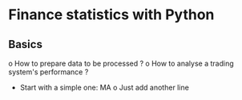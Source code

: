 # Finance statistics with Python

## Basics
o How to prepare data to be processed ?
o How to analyse a trading system's performance ?
  - Start with a simple one: MA
o Just add another line
